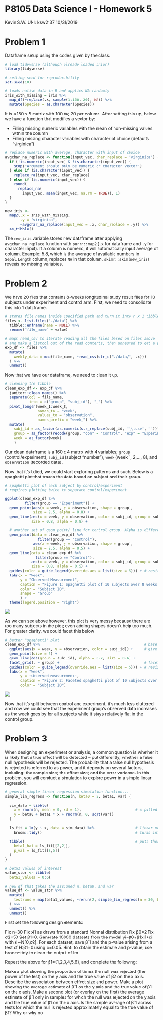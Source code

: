 P8105 Data Science I - Homework 5
================
Kevin S.W. UNI: ksw2137
10/31/2019

# Problem 1

Dataframe setup using the codes given by the class.

``` r
# load tidyverse (although already loaded prior)
library(tidyverse)                                   

# setting seed for reproducibility
set.seed(10)

# loads native data in R and applies NA randomly
iris_with_missing = iris %>% 
  map_df(~replace(.x, sample(1:150, 20), NA)) %>%
  mutate(Species = as.character(Species))
```

It is a 150 x 5 matrix with 100 `NA`; 20 per column. After setting this
up, below we have a function that modifies a vector by:

  - Filling missing numeric variables with the mean of non-missing
    values within the column
  - Filling missing character variables with character of choice
    (defaults “virginica”)

<!-- end list -->

``` r
# replace numeric with average, character with input of choice
avgchar_na_replace <- function(input_vec, char_replace = "virginica") { # function that takes in df and char input 
  if (!is.numeric(input_vec) & !is.character(input_vec)) {              # quick check if input = char/numeric
    stop("Argument should only be numeric or character vector")         # error message
  } else if (is.character(input_vec)) {                                 # if character, replace with char input
    replace_na(input_vec, char_replace)
  } else if (is.numeric(input_vec)) {                                   # if numeric, return a mean of the vector
    round(
      replace_na(                                                       # with 1 decimal
        input_vec, mean(input_vec, na.rm = TRUE)), 1)
  }
}

new_iris <-                                                             # a dataframe that stores the results
  map2(.x = iris_with_missing,                                          # map function that utilizes function above
       .y = "virginica", 
       ~avgchar_na_replace(input_vec = .x, char_replace = .y)) %>% 
  as_tibble()
```

The `new_iris` variable stores new dataframe after applying
`avgchar_na_replace` function with `purrr::map2` (`.x` for dataframe and
`.y` for character input). If a column is numeric, it will automatically
input average of column. Example: 5.8, which is the average of available
numbers in `Sepal.Length` column, replaces `NA` in that column.
`skimr::skim(new_iris)` reveals no missing variables.

# Problem 2

We have 20 files that contains 8-weeks longitudinal study result files
for 10 subjects under experiment and control arm. First, we need to
consolidate this into 1 dataframe.

``` r
# stores file names inside specified path and turn it into r x 1 tibble
files <- list.files("./data") %>% 
  tibble::enframe(name = NULL) %>%
  rename("file_name" = value)

# maps read_csv to iterate reading all the files based on files above
# and make a listcol out of the read contents, then unnested to get a proper tibble
exp_df <- files %>% 
  mutate(
    weekly_data = map(file_name, ~read_csv(str_c("./data/", .x)))
  ) %>% 
  unnest()
```

Now that we have our dataframe, we need to clean it up.

``` r
# cleaning the tibble
clean_exp_df <- exp_df %>% 
  janitor::clean_names() %>% 
  separate(col = file_name,                                                     # separate the file name
           into = c("group", "subj_id"), "_") %>% 
  pivot_longer(week_1:week_8,                                                   # turn into long form
               names_to = "week",
               values_to = "observation",
               names_prefix = "week_") %>%                                      # remove common character
  mutate(
    subj_id = as_factor(as.numeric(str_replace(subj_id, "\\.csv", ""))),        # remove file extension, factorize
    group = as_factor(recode(group, "con" = "Control", "exp" = "Experiment")),  # rename group variable, factorize
    week = as_factor(week)                                                      # factorize
    )  
```

Our clean dataframe is a 160 x 4 matrix with 4 variables; `group`
(control/experiment), `subj_id` (subject “number”), `week` (week 1, 2,…,
8), and `observation` (recorded data).

Now that it’s tidied, we could start exploring patterns and such. Below
is a spaghetti plot that traces the data based on subject and their
group.

``` r
# spaghetti plot of each subject by control/experiment
# requires plotting twice to separate control/experiment

ggplot(clean_exp_df %>%                                                        # plot for experiment group
         filter(group == "Experiment")) +
  geom_point(aes(x = week, y = observation, shape = group),                    # point plot for experiment
             size = 2.5, alpha = 0.8) +
  geom_line(aes(x = week, y = observation, color = subj_id, group = subj_id),  # line color by subject
            size = 0.8, alpha = 0.8) +
  
  # another set of geom_point/_line for control group. Alpha is differentiated to aid discernment
  geom_point(data = clean_exp_df %>%                                           # point plot for control 
               filter(group == "Control"),
             aes(x = week, y = observation, shape = group), 
             size = 2.5, alpha = 0.5) +
  geom_line(data = clean_exp_df %>%                                            # line color by subject
              filter(group == "Control"), 
            aes(x = week, y = observation, color = subj_id, group = subj_id), 
            size = 0.8, alpha = 0.5) +
  guides(color = guide_legend(override.aes = list(size = 5))) + # resize the color code for legends
  labs(x = "Week",
       y = "Observed Measurement",
       caption = "Figure 1: Spaghetti plot of 10 subjects over 8 weeks under experimental and control group",
       color = "Subject ID",
       shape = "Group"
       ) +
  theme(legend.position = "right")
```

<img src="p8105_hw5_ksw2137_files/figure-gfm/spaghetti_all-1.png" style="display: block; margin: auto;" />

As we can see above however, this plot is very messy because there are
too many subjects in the plot; even adding shapes doesn’t help too much.
For greater clarity, we could facet this below

``` r
# better "spaghetti" plot
clean_exp_df %>%                                                # base for facet graph
  ggplot(aes(x = week, y = observation, color = subj_id)) +     # give color by subjects
  geom_point(size = 2) + 
  geom_line(aes(group = subj_id), alpha = 0.7, size = 0.6) +
  facet_grid(. ~ group) +                                       # facet by group
  guides(color = guide_legend(override.aes = list(size = 5))) + # resize the color code for legends
  labs(x = "Week",
       y = "Observed Measurement",
       caption = "Figure 2: Faceted spaghetti plot of 10 subjects over 8 weeks by group",
       color = "Subject ID")
```

<img src="p8105_hw5_ksw2137_files/figure-gfm/spaghetti_facet-1.png" style="display: block; margin: auto;" />

Now that it’s split between control and experiment, it’s much less
cluttered and now we could see that the experiment group’s observed data
increases as the week goes by for all subjects while it stays relatively
flat in the control group.

# Problem 3

When designing an experiment or analysis, a common question is whether
it is likely that a true effect will be detected – put differently,
whether a false null hypothesis will be rejected. The probability that a
false null hypothesis is rejected is referred to as power, and it
depends on several factors, including: the sample size; the effect size;
and the error variance. In this problem, you will conduct a simulation
to explore power in a simple linear regression.

``` r
# general simple linear regression simulation function...
simple_lin_regress <- function(n, beta0 = 2, beta1, var) {
  
  sim_data = tibble(
    x = rnorm(n, mean = 0, sd = 1),                         # x pulled from standard normal distro
    y = beta0 + beta1 * x + rnorm(n, 0, sqrt(var))
  )
  
  ls_fit = lm(y ~ x, data = sim_data) %>%                   # linear model fit
    broom::tidy()                                           # turns into tibble; easier to obtain b1_hat, p-val
  
  tibble(                                                   # puts those values inside a new tibble
    beta1_hat = ls_fit[[2,2]],
    p_val = ls_fit[[2,5]]
  )
}

# beta1 values of interest
value_stor <- tibble(
  beta1_values = 0:6)

# new df that takes the assigned n, beta0, and var
value_df <- value_stor %>% 
  mutate(
    testruns = map(beta1_values, ~rerun(2, simple_lin_regress(n = 30, beta1 = .x, var = 50)))
  ) %>% 
  unnest() %>% 
  unnest()
```

First set the following design elements:

Fix n=30 Fix xi1 as draws from a standard Normal distribution Fix β0=2
Fix σ2=50 Set β1=0. Generate 10000 datasets from the model
yi=β0+β1xi1+ϵi with ϵi∼N\[0,σ2\]. For each dataset, save β̂ 1 and the
p-value arising from a test of H:β1=0 using α=0.05. Hint: to obtain the
estimate and p-value, use broom::tidy to clean the output of lm.

Repeat the above for β1={1,2,3,4,5,6}, and complete the following:

Make a plot showing the proportion of times the null was rejected (the
power of the test) on the y axis and the true value of β2 on the x axis.
Describe the association between effect size and power. Make a plot
showing the average estimate of β̂ 1 on the y axis and the true value of
β1 on the x axis. Make a second plot (or overlay on the first) the
average estimate of β̂ 1 only in samples for which the null was rejected
on the y axis and the true value of β1 on the x axis. Is the sample
average of β̂ 1 across tests for which the null is rejected
approximately equal to the true value of β1? Why or why no
